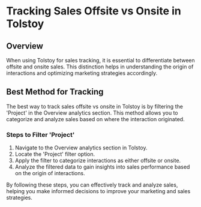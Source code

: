 # Tracking Sales Offsite vs Onsite in Tolstoy

## Overview

When using Tolstoy for sales tracking, it is essential to differentiate between offsite and onsite sales. This distinction helps in understanding the origin of interactions and optimizing marketing strategies accordingly.

## Best Method for Tracking

The best way to track sales offsite vs onsite in Tolstoy is by filtering the 'Project' in the Overview analytics section. This method allows you to categorize and analyze sales based on where the interaction originated.

### Steps to Filter 'Project'
1. Navigate to the Overview analytics section in Tolstoy.
2. Locate the 'Project' filter option.
3. Apply the filter to categorize interactions as either offsite or onsite.
4. Analyze the filtered data to gain insights into sales performance based on the origin of interactions.

By following these steps, you can effectively track and analyze sales, helping you make informed decisions to improve your marketing and sales strategies.